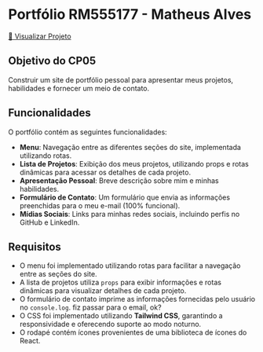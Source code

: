 # Portfólio **RM555177 - Matheus Alves**

[🔗 Visualizar Projeto](https://cp-web-dev-05.vercel.app)

## Objetivo do CP05
Construir um site de portfólio pessoal para apresentar meus projetos, habilidades e fornecer um meio de contato.

## Funcionalidades
O portfólio contém as seguintes funcionalidades:
- **Menu**: Navegação entre as diferentes seções do site, implementada utilizando rotas.
- **Lista de Projetos**: Exibição dos meus projetos, utilizando props e rotas dinâmicas para acessar os detalhes de cada projeto.
- **Apresentação Pessoal**: Breve descrição sobre mim e minhas habilidades.
- **Formulário de Contato**: Um formulário que envia as informações preenchidas para o meu e-mail (100% funcional).
- **Mídias Sociais**: Links para minhas redes sociais, incluindo perfis no GitHub e LinkedIn.

## Requisitos
- O menu foi implementado utilizando rotas para facilitar a navegação entre as seções do site.
- A lista de projetos utiliza `props` para exibir informações e rotas dinâmicas para visualizar detalhes de cada projeto.
- O formulário de contato imprime as informações fornecidas pelo usuário no `console.log`. fiz passar para o email, ok?
- O CSS foi implementado utilizando **Tailwind CSS**, garantindo a responsividade e oferecendo suporte ao modo noturno.
- O rodapé contém ícones provenientes de uma biblioteca de ícones do React.

